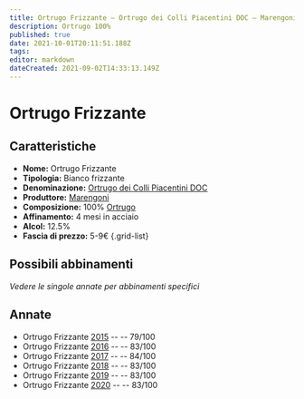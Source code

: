 ```yaml
---
title: Ortrugo Frizzante – Ortrugo dei Colli Piacentini DOC – Marengoni – Emilia (IT) – 5-9€ – 2★ | Arrosticini
description: Ortrugo 100%
published: true
date: 2021-10-01T20:11:51.188Z
tags: 
editor: markdown
dateCreated: 2021-09-02T14:33:13.149Z
---
```


# Ortrugo Frizzante

## Caratteristiche
- **Nome:** Ortrugo Frizzante
- **Tipologia:** Bianco frizzante
- **Denominazione:** [Ortrugo dei Colli Piacentini DOC](/denominazioni/Italia/Emilia/DOC-Colli-Piacentini)
- **Produttore:** [Marengoni](/produttori/Italia/Emilia/Marengoni) 
- **Composizione:** 100% [Ortrugo](/vitigni/Italia/ortrugo)
- **Affinamento:** 4 mesi in acciaio
- **Alcol:** 12.5%
- **Fascia di prezzo:** 5-9€
{.grid-list}

## Possibili abbinamenti
*Vedere le singole annate per abbinamenti specifici*


## Annate
- Ortrugo Frizzante [2015](/vini/Italia/Emilia/Marengoni/Ortrugo-Frizzante/2015) -- <span class="star-1"></span> -- 79/100
- Ortrugo Frizzante [2016](/vini/Italia/Emilia/Marengoni/Ortrugo-Frizzante/2016) -- <span class="star-2"></span> -- 83/100
- Ortrugo Frizzante [2017](/vini/Italia/Emilia/Marengoni/Ortrugo-Frizzante/2017) -- <span class="star-2"></span> -- 84/100
- Ortrugo Frizzante [2018](/vini/Italia/Emilia/Marengoni/Ortrugo-Frizzante/2018) -- <span class="star-2"></span> -- 83/100
- Ortrugo Frizzante [2019](/vini/Italia/Emilia/Marengoni/Ortrugo-Frizzante/2019) -- <span class="star-2"></span> -- 83/100
- Ortrugo Frizzante [2020](/vini/Italia/Emilia/Marengoni/Ortrugo-Frizzante/2020) -- <span class="star-2"></span> -- 83/100

